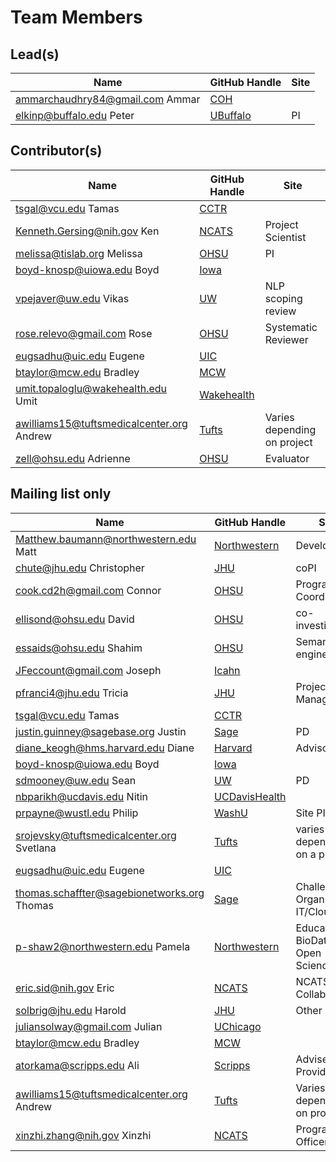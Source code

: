 # Team Members

## Lead(s)
Name | GitHub Handle | Site
-- | -- | --
ammarchaudhry84@gmail.com Ammar | [COH](COH) | 
elkinp@buffalo.edu Peter | [UBuffalo](UBuffalo) | PI

## Contributor(s)
Name | GitHub Handle | Site
-- | -- | --
tsgal@vcu.edu Tamas | [CCTR](CCTR) | 
Kenneth.Gersing@nih.gov Ken | [NCATS](NCATS) | Project Scientist
melissa@tislab.org Melissa | [OHSU](OHSU) | PI
boyd-knosp@uiowa.edu Boyd | [Iowa](Iowa) | 
vpejaver@uw.edu Vikas | [UW](UW) | NLP scoping review
rose.relevo@gmail.com Rose | [OHSU](OHSU) | Systematic Reviewer
eugsadhu@uic.edu Eugene | [UIC](UIC) | 
btaylor@mcw.edu Bradley | [MCW](MCW) | 
umit.topaloglu@wakehealth.edu Umit | [Wakehealth](Wakehealth) | 
awilliams15@tuftsmedicalcenter.org Andrew | [Tufts](Tufts) | Varies depending on project
zell@ohsu.edu Adrienne | [OHSU](OHSU) | Evaluator

## Mailing list only
Name | GitHub Handle | Site
-- | -- | --
Matthew.baumann@northwestern.edu Matt | [Northwestern](Northwestern) | Developer
chute@jhu.edu Christopher | [JHU](JHU) | coPI
cook.cd2h@gmail.com Connor | [OHSU](OHSU) | Program Coordinator
ellisond@ohsu.edu David | [OHSU](OHSU) | co-investigator
essaids@ohsu.edu Shahim | [OHSU](OHSU) | Semantic engineer 
JFeccount@gmail.com Joseph | [Icahn](Icahn) | 
pfranci4@jhu.edu Tricia | [JHU](JHU) | Project Manager
tsgal@vcu.edu Tamas | [CCTR](CCTR) | 
justin.guinney@sagebase.org Justin | [Sage](Sage) | PD
diane_keogh@hms.harvard.edu Diane | [Harvard](Harvard) | Advisor
boyd-knosp@uiowa.edu Boyd | [Iowa](Iowa) | 
sdmooney@uw.edu Sean | [UW](UW) | PD
nbparikh@ucdavis.edu Nitin | [UCDavisHealth](UCDavisHealth) | 
prpayne@wustl.edu Philip | [WashU](WashU) | Site PI
srojevsky@tuftsmedicalcenter.org Svetlana | [Tufts](Tufts) | varies depending on a project
eugsadhu@uic.edu Eugene | [UIC](UIC) | 
thomas.schaffter@sagebionetworks.org Thomas | [Sage](Sage) | Challenge Organization, IT/Cloud
p-shaw2@northwestern.edu Pamela | [Northwestern](Northwestern) | Education, BioData Club, Open Science
eric.sid@nih.gov Eric | [NCATS](NCATS) | NCATS/ORDR Collaborator
solbrig@jhu.edu Harold | [JHU](JHU) | Other
juliansolway@gmail.com Julian | [UChicago](UChicago) | 
btaylor@mcw.edu Bradley | [MCW](MCW) | 
atorkama@scripps.edu Ali | [Scripps](Scripps) | Adviser, Data Provider
awilliams15@tuftsmedicalcenter.org Andrew | [Tufts](Tufts) | Varies depending on project
xinzhi.zhang@nih.gov Xinzhi | [NCATS](NCATS) | Program Officer

